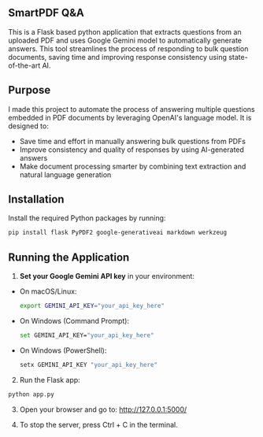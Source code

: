 ## SmartPDF Q&A
This is a Flask based python application that extracts questions from an uploaded PDF and uses Google Gemini model to automatically generate answers. This tool streamlines the process of responding to bulk question documents, saving time and improving response consistency using state-of-the-art AI.

## Purpose
I made this project to automate the process of answering multiple questions embedded in PDF documents by leveraging OpenAI's language model. It is designed to:
* Save time and effort in manually answering bulk questions from PDFs 
* Improve consistency and quality of responses by using AI-generated answers
* Make document processing smarter by combining text extraction and natural language generation

## Installation
Install the required Python packages by running:
```bash
pip install flask PyPDF2 google-generativeai markdown werkzeug
```

## Running the Application
1. **Set your Google Gemini API key** in your environment:
- On macOS/Linux:
  ```bash
  export GEMINI_API_KEY="your_api_key_here"
  ```
- On Windows (Command Prompt):
  ```bash
  set GEMINI_API_KEY="your_api_key_here"
  ```
- On Windows (PowerShell):
  ```bash
  setx GEMINI_API_KEY "your_api_key_here"
  ```
2. Run the Flask app:
  ```bash
  python app.py
  ```
3. Open your browser and go to:
http://127.0.0.1:5000/

4. To stop the server, press Ctrl + C in the terminal.





